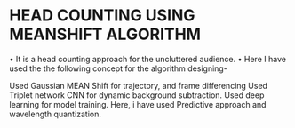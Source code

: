 # HEAD COUNTING USING MEANSHIFT ALGORITHM
• It is a head counting approach for the uncluttered audience. 
• Here I have used the the following concept for the algorithm designing-

Used Gaussian MEAN Shift for trajectory, and frame differencing
Used Triplet network CNN for dynamic background subtraction.
Used deep learning for model training. Here, i have used Predictive approach and wavelength quantization.
